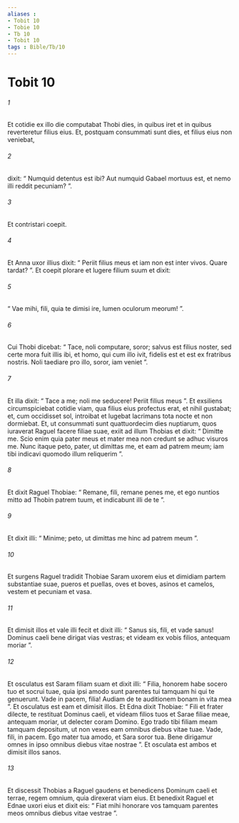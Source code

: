 ```yaml
---
aliases : 
- Tobit 10
- Tobie 10
- Tb 10
- Tobit 10
tags : Bible/Tb/10
---
```


# Tobit 10

###### 1
Et cotidie ex illo die computabat Thobi dies, in quibus iret et in quibus reverteretur filius eius. Et, postquam consummati sunt dies, et filius eius non veniebat, 
###### 2
dixit: “ Numquid detentus est ibi? Aut numquid Gabael mortuus est, et nemo illi reddit pecuniam? ”. 
###### 3
Et contristari coepit. 
###### 4
Et Anna uxor illius dixit: “ Periit filius meus et iam non est inter vivos. Quare tardat? ”. Et coepit plorare et lugere filium suum et dixit: 
###### 5
“ Vae mihi, fili, quia te dimisi ire, lumen oculorum meorum! ”. 
###### 6
Cui Thobi dicebat: “ Tace, noli computare, soror; salvus est filius noster, sed certe mora fuit illis ibi, et homo, qui cum illo ivit, fidelis est et est ex fratribus nostris. Noli taediare pro illo, soror, iam veniet ”. 
###### 7
Et illa dixit: “ Tace a me; noli me seducere! Periit filius meus ”. Et exsiliens circumspiciebat cotidie viam, qua filius eius profectus erat, et nihil gustabat; et, cum occidisset sol, introibat et lugebat lacrimans tota nocte et non dormiebat. Et, ut consummati sunt quattuordecim dies nuptiarum, quos iuraverat Raguel facere filiae suae, exiit ad illum Thobias et dixit: “ Dimitte me. Scio enim quia pater meus et mater mea non credunt se adhuc visuros me. Nunc itaque peto, pater, ut dimittas me, et eam ad patrem meum; iam tibi indicavi quomodo illum reliquerim ”. 
###### 8
Et dixit Raguel Thobiae: “ Remane, fili, remane penes me, et ego nuntios mitto ad Thobin patrem tuum, et indicabunt illi de te ”. 
###### 9
Et dixit illi: “ Minime; peto, ut dimittas me hinc ad patrem meum ”. 
###### 10
Et surgens Raguel tradidit Thobiae Saram uxorem eius et dimidiam partem substantiae suae, pueros et puellas, oves et boves, asinos et camelos, vestem et pecuniam et vasa. 
###### 11
Et dimisit illos et vale illi fecit et dixit illi: “ Sanus sis, fili, et vade sanus! Dominus caeli bene dirigat vias vestras; et videam ex vobis filios, antequam moriar ”. 
###### 12
Et osculatus est Saram filiam suam et dixit illi: “ Filia, honorem habe socero tuo et socrui tuae, quia ipsi amodo sunt parentes tui tamquam hi qui te genuerunt. Vade in pacem, filia! Audiam de te auditionem bonam in vita mea ”. Et osculatus est eam et dimisit illos. Et Edna dixit Thobiae: “ Fili et frater dilecte, te restituat Dominus caeli, et videam filios tuos et Sarae filiae meae, antequam moriar, ut delecter coram Domino. Ego trado tibi filiam meam tamquam depositum, ut non vexes eam omnibus diebus vitae tuae. Vade, fili, in pacem. Ego mater tua amodo, et Sara soror tua. Bene dirigamur omnes in ipso omnibus diebus vitae nostrae ”. Et osculata est ambos et dimisit illos sanos. 
###### 13
Et discessit Thobias a Raguel gaudens et benedicens Dominum caeli et terrae, regem omnium, quia direxerat viam eius. Et benedixit Raguel et Ednae uxori eius et dixit eis: “ Fiat mihi honorare vos tamquam parentes meos omnibus diebus vitae vestrae ”.

